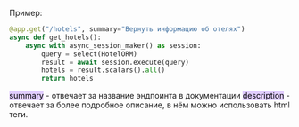 Пример:
```python
@app.get("/hotels", summary="Вернуть информацию об отелях")  
async def get_hotels():  
    async with async_session_maker() as session:
	    query = select(HotelORM) 
	    result = await session.execute(query)
	    hotels = result.scalars().all()
	    return hotels
```
<mark style="background: #D2B3FFA6;">summary</mark> - отвечает за название эндпоинта в документации
<mark style="background: #D2B3FFA6;">description</mark> - отвечает за более подробное описание, в нём можно использовать html теги.